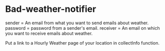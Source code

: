# Bad-weather-notifier
sender = An email from what you want to send emails about weather.
password = password from a sender's email.
receiver = An email on which you want to receive emails about weather.

Put a link to a Hourly Weather page of your location in collectInfo function.
